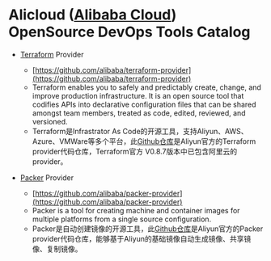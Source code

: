 # Alicloud ([Alibaba Cloud](http://www.aliyun.com)) OpenSource DevOps Tools Catalog

* [Terraform](https://www.terraform.io/) Provider
	* [https://github.com/alibaba/terraform-provider](https://github.com/alibaba/terraform-provider)
	* Terraform enables you to safely and predictably create, change, and improve production infrastructure. It is an open source tool that codifies APIs into declarative configuration files that can be shared amongst team members, treated as code, edited, reviewed, and versioned.
	* Terraform是Infrastrator As Code的开源工具，支持Aliyun、AWS、Azure、VMWare等多个平台，此[Github仓库](https://github.com/alibaba/terraform-provider)是Aliyun官方的Terraform provider代码仓库，Terraform官方 V0.8.7版本中已包含阿里云的provider。

* [Packer](https://www.packer.io/) Provider
	* [https://github.com/alibaba/packer-provider](https://github.com/alibaba/packer-provider)
	* Packer is a tool for creating machine and container images for multiple platforms from a single source configuration.
	* Packer是自动创建镜像的开源工具，此[Github仓库](https://github.com/alibaba/packer-provider)是Aliyun官方的Packer provider代码仓库，能够基于Aliyun的基础镜像自动生成镜像、共享镜像、复制镜像。
